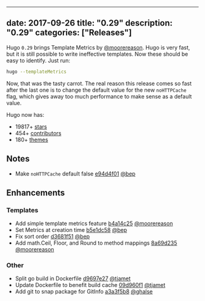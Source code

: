 
---
date: 2017-09-26
title: "0.29"
description: "0.29"
categories: ["Releases"]
---

	
Hugo `0.29` brings Template Metrics by [@moorereason](https://github.com/moorereason). Hugo is very fast, but it is still possible to write ineffective templates. Now these should be easy to identify. Just run:

```bash
hugo --templateMetrics
```
Now, that was the tasty carrot. The real reason this release comes so fast after the last one is to change the default value for the new `noHTTPCache` flag, which gives away too much performance to make sense as a default value.

Hugo now has:

* 19817+ [stars](https://github.com/gohugoio/hugo/stargazers)
* 454+ [contributors](https://github.com/gohugoio/hugo/graphs/contributors)
* 180+ [themes](http://themes.gohugo.io/)

## Notes
* Make `noHTTPCache` default false [e94d4f01](https://github.com/gohugoio/hugo/commit/e94d4f0177852b357f40fb9686a0ff3667d86351) [@bep](https://github.com/bep) 

## Enhancements

### Templates
* Add simple template metrics feature [b4a14c25](https://github.com/gohugoio/hugo/commit/b4a14c25fe85c41b79497be27ead128502a4dd7b) [@moorereason](https://github.com/moorereason) 
* Set Metrics at creation time [b5e1dc58](https://github.com/gohugoio/hugo/commit/b5e1dc5892f81da798d0d4e964a1f3328532f45e) [@bep](https://github.com/bep) 
* Fix sort order [d3681f51](https://github.com/gohugoio/hugo/commit/d3681f51c08fb11e8addcf9f0b484848d20d46cc) [@bep](https://github.com/bep) 
* Add math.Ceil, Floor, and Round to method mappings [8a69d235](https://github.com/gohugoio/hugo/commit/8a69d2356703d9f2fcb75bce0ae514e70ebd8e01) [@moorereason](https://github.com/moorereason) 

### Other
* Split go build in Dockerfile [d9697e27](https://github.com/gohugoio/hugo/commit/d9697e275ecb038958b3dcea2b43e11dcba28fc9) [@tjamet](https://github.com/tjamet) 
* Update Dockerfile to benefit build cache [09d960f1](https://github.com/gohugoio/hugo/commit/09d960f17396eb7fd2c8fe6527db9503d59f0b4f) [@tjamet](https://github.com/tjamet) 
* Add git to snap package for GitInfo [a3a3f5b8](https://github.com/gohugoio/hugo/commit/a3a3f5b86114213a23337499551f000662b26022) [@ghalse](https://github.com/ghalse) 









